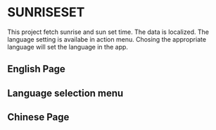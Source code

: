 # SUNRISESET
This project fetch sunrise and sun set time. The data is localized. 
The language setting is availabe in action menu. Chosing the appropriate language will set the language in the app.


## English Page

## Language selection menu

## Chinese Page